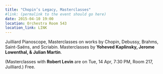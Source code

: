 ```yaml
---
title: "Chopin’s Legacy, Masterclasses"
#link: (permalink to the event should go here)
date: 2015-04-10 19:00
location: Orchestra Room 543
location_link: LINK
---
```


Juilliard Pianoscope, Masterclasses on works by Chopin, Debussy, Brahms, Saint-Saëns, and Scriabin. Masterclasses by **Yoheved Kaplinsky, Jerome Lowenthal, & Julian Martin**.

(Masterclasses with **Robert Levin** are on Tue, 14 Apr, 7:30 PM, Room 217, Juilliard.) Free.

